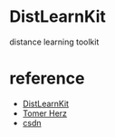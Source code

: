 # DistLearnKit
distance learning  toolkit

# reference
- [DistLearnKit](http://www.cs.cmu.edu/~liuy/distlearn.htm#BAYES+VAR)
- [Tomer Herz](http://www.scharp.org/thertz/code.html)
- [csdn](http://blog.csdn.net/lzt1983/article/details/7884553)
